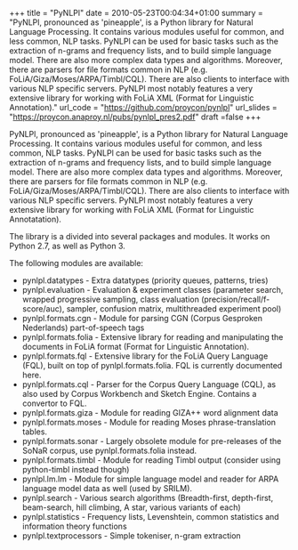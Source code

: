 +++
title = "PyNLPl"
date = 2010-05-23T00:04:34+01:00
summary = "PyNLPl, pronounced as 'pineapple', is a Python library for Natural Language Processing. It contains various modules useful for common, and less common, NLP tasks. PyNLPl can be used for basic tasks such as the extraction of n-grams and frequency lists, and to build simple language model. There are also more complex data types and algorithms. Moreover, there are parsers for file formats common in NLP (e.g. FoLiA/Giza/Moses/ARPA/Timbl/CQL). There are also clients to interface with various NLP specific servers. PyNLPl most notably features a very extensive library for working with FoLiA XML (Format for Linguistic Annotation)."
url_code = "https://github.com/proycon/pynlpl"
url_slides = "https://proycon.anaproy.nl/pubs/pynlpl_pres2.pdf"
draft =false
+++

PyNLPl, pronounced as 'pineapple', is a Python library for Natural Language Processing. It contains various modules useful for common, and less common, NLP tasks. PyNLPl can be used for basic tasks such as the extraction of n-grams and frequency lists, and to build simple language model. There are also more complex data types and algorithms. Moreover, there are parsers for file formats common in NLP (e.g. FoLiA/Giza/Moses/ARPA/Timbl/CQL). There are also clients to interface with various NLP specific servers. PyNLPl most notably features a very extensive library for working with FoLiA XML (Format for Linguistic Annotatation).

The library is a divided into several packages and modules. It works on Python 2.7, as well as Python 3.

The following modules are available:

* pynlpl.datatypes - Extra datatypes (priority queues, patterns, tries)
* pynlpl.evaluation - Evaluation & experiment classes (parameter search, wrapped progressive sampling, class evaluation (precision/recall/f-score/auc), sampler, confusion matrix, multithreaded experiment pool)
* pynlpl.formats.cgn - Module for parsing CGN (Corpus Gesproken Nederlands) part-of-speech tags
* pynlpl.formats.folia - Extensive library for reading and manipulating the documents in FoLiA format (Format for Linguistic Annotation).
* pynlpl.formats.fql - Extensive library for the FoLiA Query Language (FQL), built on top of pynlpl.formats.folia. FQL is currently documented here.
* pynlpl.formats.cql - Parser for the Corpus Query Language (CQL), as also used by Corpus Workbench and Sketch Engine. Contains a convertor to FQL.
* pynlpl.formats.giza - Module for reading GIZA++ word alignment data
* pynlpl.formats.moses - Module for reading Moses phrase-translation tables.
* pynlpl.formats.sonar - Largely obsolete module for pre-releases of the SoNaR corpus, use pynlpl.formats.folia instead.
* pynlpl.formats.timbl - Module for reading Timbl output (consider using python-timbl instead though)
* pynlpl.lm.lm - Module for simple language model and reader for ARPA language model data as well (used by SRILM).
* pynlpl.search - Various search algorithms (Breadth-first, depth-first, beam-search, hill climbing, A star, various variants of each)
* pynlpl.statistics - Frequency lists, Levenshtein, common statistics and information theory functions
* pynlpl.textprocessors - Simple tokeniser, n-gram extraction

